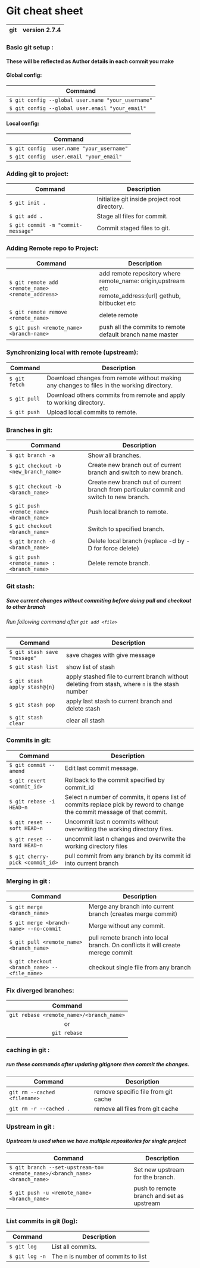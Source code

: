 # Git cheat sheet

| git |  version 2.7.4 |
|-----|----------------|

### Basic git setup :
#### These will be reflected as Author details in each commit you make

#### Global config:
| Command |
|---------|
| `$ git config --global user.name "your_username"` |
| `$ git config --global user.email "your_email"`	|

#### Local config:
| Command |
|---------|
| `$ git config  user.name "your_username"` |
| `$ git config  user.email "your_email"`	|

### Adding git to project:
| Command | Description |
|---------|-------------|
| `$ git init .` | Initialize git inside project root directory. |
| `$ git add .` | Stage all files for commit. |
| `$ git commit -m "commit-message"` | Commit staged files to git. |

### Adding Remote repo to Project:
| Command | Description |
|---------|-------------|
| `$ git remote add <remote_name> <remote_address>` | add remote repository where<br>remote_name: origin,upstream etc<br> remote_address:(url) gethub, bitbucket etc |
| `$ git remote remove <remote_name>` |	delete remote |
| `$ git push <remote_name> <branch-name>` | push all the commits to remote default branch name master |

### Synchronizing local with remote (upstream):
| Command | Description |
|---------|-------------|
| `$ git fetch` | Download changes from remote without making any changes to files in the working directory. |
| `$ git pull` | Download others commits from remote and apply to working directory. |
| `$ git push` | Upload local commits to remote. |

### Branches in git:
| Command | Description |
|---------|-------------|
| `$ git branch -a` | Show all branches. |
| `$ git checkout -b <new_branch_name>` |Create new branch out of current branch and switch to new branch. |
| `$ git checkout -b <branch_name>`	| Create new branch out of current branch from particular commit and switch to new branch. |
| `$ git push <remote_name> <branch_name>` | Push local branch to remote. |
| `$ git checkout <branch_name>` | Switch to specified branch. |
| `$ git branch -d <branch_name>` | Delete local branch (replace -d by -D for force delete) |
| `$ git push <remote_name> :<branch_name>` |Delete remote branch. |

### Git stash:
##### Save current changes without commiting before doing pull and checkout to other branch
###### Run following command after `git add <file>` 
| Command | Description |
|---------|-------------|
| `$ git stash save "message"` | save chages with give message |
| `$ git stash list` | show list of stash |
| `$ git stash apply stash@{n}` | apply stashed file to current branch without deleting from stash, where `n` is the stash number |
| `$ git stash pop` | apply last stash to current branch and delete stash |
| `$ git stash clear` | clear all stash |

### Commits in git:
| Command | Description |
|---------|-------------|
| `$ git commit --amend` | Edit last commit message. |
| `$ git revert <commit_id>` | Rollback to the commit specified by commit_id |
| `$ git rebase -i HEAD~n` | Select n number of commits, it opens list of commits replace pick by reword to change the commit message of that commit. |
| `$ git reset --soft HEAD~n`	| Uncommit last n commits without overwriting the working directory files. |
| `$ git reset --hard HEAD~n`	| uncommit last n changes and overwrite the working directory files |
| `$ git cherry-pick <commit_id>` | pull commit from any branch by its commit id into current branch |

### Merging in git :
| Command | Description |
|---------|-------------|
| `$ git merge <branch_name>` | Merge any branch into current branch (creates merge commit) |
| `$ git merge <branch-name> --no-commit` | Merge without any commit. |
| `$ git pull <remote_name> <branch_name>` | pull remote branch into local branch. On conflicts it will create merege commit |
| `$ git checkout <branch_name> -- <file_name>` | checkout single file from any branch |

### Fix diverged branches:
| Command |
|:-------:|
| `git rebase <remote_name>/<branch_name>` |
| or |
| `git rebase` |

### caching in git :
##### run these commands after updating gitignore then commit the changes.
| Command | Description |
|---------|-------------|
| `git rm --cached <filename>` | remove specific file from git cache |
| `git rm -r --cached .` | remove all files from git cache |

### Upstream in git :
##### Upstream is used when we have multiple repositories for single project
| Command | Description |
|---------|-------------|
| `$ git branch --set-upstream-to=<remote_name>/<branch_name> <branch_name>` | Set new upstream for the branch. |
| `$ git push -u <remote_name> <branch_name>` | push to remote branch and set as upstream |

### List commits in git (log):
| Command | Description |
|---------|-------------|
| `$ git log` | List all commits. |
| `$ git log -n` | The n is number of commits to list |

